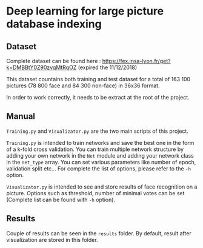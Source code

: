 # Deep learning for large picture database indexing

## Dataset
Complete dataset can be found here : https://fex.insa-lyon.fr/get?k=DMBBtY0Z90zvqMtRqOZ (expired the 11/12/2018)

This dataset countains both training and test dataset for a total of 163 100 pictures (78 800 face and 84 300 non-face) in 36x36 format.

In order to work correctly, it needs to be extract at the root of the project.

## Manual

`Training.py` and `Visualizator.py` are the two main scripts of this project.

`Training.py` is intended to train networks and save the best one in the form of a k-fold cross validation. You can train multiple network structure by adding your own network in the `Net` module and adding your network class in the `net_type` array. You can set various parameters like number of epoch, validation split etc... For complete the list of options, please refer to the `-h` option.


`Visualizator.py` is intended to see and store results of face recognition on a picture. Options such as threshold, number of minimal votes can be set (Complete list can be found with `-h` option).

## Results
Couple of results can be seen in the `results` folder. By default, result after visualization are stored in this folder.


